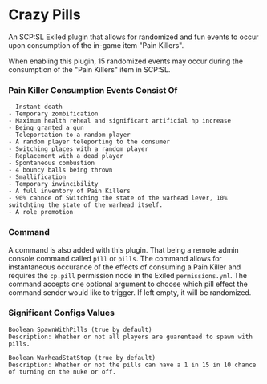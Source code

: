 # Crazy Pills

An SCP:SL Exiled plugin that allows for randomized and fun events to occur upon consumption of the in-game item "Pain Killers".

When enabling this plugin, 15 randomized events may occur during the consumption of the "Pain Killers" item in SCP:SL.

### Pain Killer Consumption Events Consist Of
```
- Instant death
- Temporary zombification
- Maximum health reheal and significant artificial hp increase
- Being granted a gun
- Teleportation to a random player
- A random player teleporting to the consumer
- Switching places with a random player
- Replacement with a dead player
- Spontaneous combustion
- 4 bouncy balls being thrown
- Smallification
- Temporary invincibility
- A full inventory of Pain Killers
- 90% cahnce of Switching the state of the warhead lever, 10% switchting the state of the warhead itself.
- A role promotion
```

### Command
A command is also added with this plugin. That being a remote admin console command called `pill` or `pills`.
The command allows for instantaneous occurance of the effects of consuming a Pain Killer and requires the `cp.pill` permission node in the Exiled `permissions.yml`.
The command accepts one optional argument to choose which pill effect the command sender would like to trigger. If left empty, it will be randomized.

### Significant Configs Values
```
Boolean SpawnWithPills (true by default)
Description: Whether or not all players are guarenteed to spawn with pills.

Boolean WarheadStatStop (true by default)
Description: Whether or not the pills can have a 1 in 15 in 10 chance of turning on the nuke or off.
```
